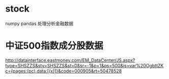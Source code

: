 # stock
numpy pandas 处理分析金融数据

# 中证500指数成分股数据
http://datainterface.eastmoney.com/EM_DataCenter/JS.aspx?type=SHSZZS&sty=SHSZZS&st=0&sr=-1&p=1&ps=500&js=var%20OgbttZKc={pages:(pc),data:[(x)]}&code=000905&rt=50478528
